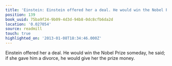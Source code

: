 ```yaml
---
title: 'Einstein: Einstein offered her a deal. He would win the Nobel Prize so…'
position: 139
book_uuid: 75ba9f24-9b09-4d3d-94b8-0dc8cfb6da2d
location: '0.027054'
source: readmill
touch: true
highlighted_on: '2013-01-08T18:34:46.000Z'
---
```


Einstein offered her a deal. He would win the Nobel Prize someday, he said; if she gave him a divorce, he would give her the prize money.